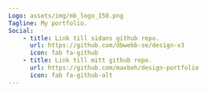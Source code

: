 ```yaml
---
Logo: assets/img/mb_logo_150.png
Tagline: My portfolio.
Social:
    - title: Link till sidans github repo.
      url: https://github.com/dbwebb-se/design-v3
      icon: fab fa-github
    - title: Link till mitt github repo.
      url: https://github.com/maxbeh/design-portfolio
      icon: fab fa-github-alt
---
```


